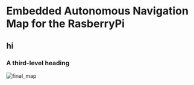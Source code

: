 
# Embedded Autonomous Navigation Map for the RasberryPi 
## hi
### A third-level heading


![final_map](https://github.com/user-attachments/assets/b30964d9-e47f-45e4-9eca-df8613e91b3e)
